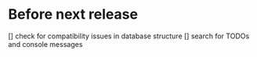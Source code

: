 # Before next release

[] check for compatibility issues in database structure
[] search for TODOs and console messages

